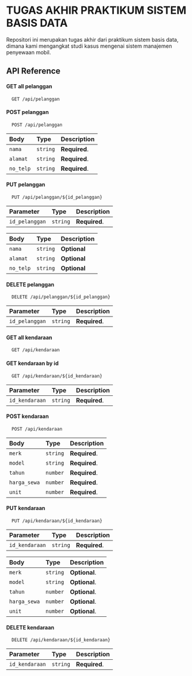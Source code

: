 
# TUGAS AKHIR PRAKTIKUM SISTEM BASIS DATA

Repositori ini merupakan tugas akhir dari praktikum sistem basis data, dimana kami mengangkat studi kasus mengenai sistem manajemen penyewaan mobil.


## API Reference

#### GET all pelanggan

```http
  GET /api/pelanggan
```

#### POST pelanggan

```http
  POST /api/pelanggan
```

| Body | Type     | Description                       |
| :-------- | :------- | :-------------------------------- |
| `nama`      | `string` | **Required**. |
| `alamat`      | `string` | **Required**. |
| `no_telp`      | `string` | **Required**. |

#### PUT pelanggan

```http
  PUT /api/pelanggan/${id_pelanggan}
```

| Parameter | Type     | Description                       |
| :-------- | :------- | :-------------------------------- |
| `id_pelanggan`      | `string` | **Required**. |

| Body | Type     | Description                       |
| :-------- | :------- | :-------------------------------- |
| `nama`      | `string` | **Optional** |
| `alamat`      | `string` | **Optional** |
| `no_telp`      | `string` | **Optional** |


#### DELETE pelanggan

```http
  DELETE /api/pelanggan/${id_pelanggan}
```

| Parameter | Type     | Description                       |
| :-------- | :------- | :-------------------------------- |
| `id_pelanggan`      | `string` | **Required**. |


#### GET all kendaraan

```http
  GET /api/kendaraan
```

#### GET kendaraan by id

```http
  GET /api/kendaraan/${id_kendaraan}
```

| Parameter | Type     | Description                       |
| :-------- | :------- | :-------------------------------- |
| `id_kendaraan`      | `string` | **Required**. |

#### POST kendaraan

```http
  POST /api/kendaraan
```

| Body | Type     | Description                       |
| :-------- | :------- | :-------------------------------- |
| `merk`      | `string` | **Required**. |
| `model`      | `string` | **Required**. |
| `tahun`      | `number` | **Required**. |
| `harga_sewa`      | `number` | **Required**. |
| `unit`      | `number` | **Required**. |

#### PUT kendaraan

```http
  PUT /api/kendaraan/${id_kendaraan}
```

| Parameter | Type     | Description                       |
| :-------- | :------- | :-------------------------------- |
| `id_kendaraan`      | `string` | **Required**. |

| Body | Type     | Description                       |
| :-------- | :------- | :-------------------------------- |
| `merk`      | `string` | **Optional**. |
| `model`      | `string` | **Optional**. |
| `tahun`      | `number` | **Optional**. |
| `harga_sewa`      | `number` | **Optional**. |
| `unit`      | `number` | **Optional**. |

#### DELETE kendaraan

```http
  DELETE /api/kendaraan/${id_kendaraan}
```

| Parameter | Type     | Description                       |
| :-------- | :------- | :-------------------------------- |
| `id_kendaraan`      | `string` | **Required**. |

